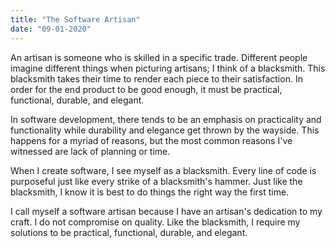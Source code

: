 ```yaml
---
title: "The Software Artisan"
date: "09-01-2020"
---
```

An artisan is someone who is skilled in a specific trade. Different people imagine different things when picturing artisans; I think of a blacksmith. This blacksmith takes their time to render each piece to their satisfaction. In order for the end product to be good enough, it must be practical, functional, durable, and elegant.

In software development, there tends to be an emphasis on practicality and functionality while durability and elegance get thrown by the wayside. This happens for a myriad of reasons, but the most common reasons I've witnessed are lack of planning or time.

When I create software, I see myself as a blacksmith. Every line of code is purposeful just like every strike of a blacksmith's hammer. Just like the blacksmith, I know it is best to do things the right way the first time.

I call myself a software artisan because I have an artisan's dedication to my craft. I do not compromise on quality. Like the blacksmith, I require my solutions to be practical, functional, durable, and elegant.

